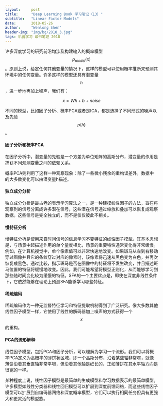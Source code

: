 ```yaml
---
layout:     post
title:      "Deep Learning Book 学习笔记（13）"
subtitle:   "Linear Factor Models"
date:       2018-05-26
author:     "Wenlong Shen"
header-img: "img/bg/2018_3.jpg"
tags: 机器学习 读书笔记 2018
---
```


<script type="text/javascript" src="https://cdnjs.cloudflare.com/ajax/libs/mathjax/2.7.1/MathJax.js?config=default"></script>

许多深度学习的研究前沿均涉及构建输入的概率模型$$p_{model}(x)$$。原则上说，给定任何其他变量的情况下，这样的模型可以使用概率推断来预测其环境中的任何变量。许多这样的模型还具有潜变量$$h$$，进一步地再加上噪声，我们有：

$$x=Wh+b+noise$$

不同的模型，比如因子分析、概率PCA或者是ICA，都是选择了不同形式的噪声以及先验$$p(h)$$。

#### 因子分析和概率PCA

在因子分析中，潜变量的先验是一个方差为单位矩阵的高斯分布，潜变量的作用是捕获不同观测变量之间的依赖关系。

概率PCA则利用了这样一种观察现象：除了一些微小残余的重构误差外，数据中的大多数变化可以由潜变量h描述。

#### 独立成分分析

独立成分分析是最古老的表示学习算法之一，是一种建模线性因子的方法，旨在将观察到的信号分离成许多潜在信号，这些潜在信号通过缩放和叠加可以恢复成观察数据。这些信号是完全独立的，而不是仅仅彼此不相关。

#### 慢特征分析

慢特征分析是使用来自时间信号的信息学习不变特征的线性因子模型。其基本思想是，与场景中起描述作用的单个量度相比，场景的重要特性通常变化得非常缓慢。例如，在计算机视觉中，单个像素值可以非常快速地改变。如果斑马从左到右移动穿过图像并且它的条纹穿过对应的像素时，该像素将迅速从黑色变为白色，并再次恢复成黑色。通过比较，指示斑马是否在图像中的特征将不发生改变，并且描述斑马位置的特征将缓慢地改变。因此，我们可能希望将模型正则化，从而能够学习到那些随时间变化较为缓慢的特征。SFA的一个主要优点是，即使在深度非线性条件下，它依然能够在理论上预测SFA能够学习哪些特征。

#### 稀疏编码

稀疏编码作为一种无监督特征学习和特征提取机制得到了广泛研究。像大多数其他线性因子模型一样，它使用了线性的解码器加上噪声的方式获得一个$$x$$的重构。

#### PCA的流形解释

线性因子模型，包括PCA和因子分析，可以理解为学习一个流形。我们可以将概率PCA定义为高概率的薄饼状区域，即一个高斯分布，沿着某些轴非常窄，就像薄饼沿着其垂直轴非常平坦，但沿着其他轴是细长的，正如薄饼在其水平轴方向是很宽的一样。

某种程度上说，线性因子模型是最简单的生成模型和学习数据表示的最简单模型。许多模型如线性分类器和线性回归模型可以扩展到深度前馈网络，而这些线性因子模型可以扩展到自编码器网络和深度概率模型，它们可以执行相同任务但具有更强大和更灵活的模型族。
